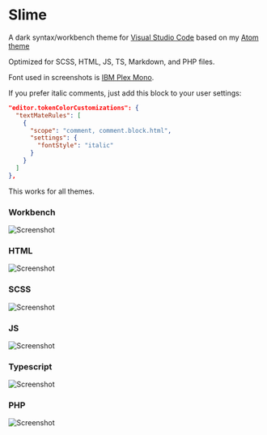 # Slime
A dark syntax/workbench theme for [Visual Studio Code](https://code.visualstudio.com) based on my [Atom theme](https://github.com/smlombardi/slime)

Optimized for SCSS, HTML, JS, TS, Markdown, and PHP files.

Font used in screenshots is [IBM Plex Mono](https://github.com/IBM/type).

If you prefer italic comments, just add this block to your user settings:

```json
"editor.tokenColorCustomizations": {
  "textMateRules": [
    {
      "scope": "comment, comment.block.html",
      "settings": {
        "fontStyle": "italic"
      }
    }
  ]
},
```

This works for all themes.


### Workbench
![Screenshot](https://github.com/smlombardi/theme-slime/raw/master/screenshots/screenshot.png)



### HTML
![Screenshot](https://github.com/smlombardi/theme-slime/raw/master/screenshots/html.png)

### SCSS
![Screenshot](https://github.com/smlombardi/theme-slime/raw/master/screenshots/scss.png)

### JS
![Screenshot](https://github.com/smlombardi/theme-slime/raw/master/screenshots/js.png)

### Typescript
![Screenshot](https://github.com/smlombardi/theme-slime/raw/master/screenshots/ts.png)

### PHP
![Screenshot](https://github.com/smlombardi/theme-slime/raw/master/screenshots/php.png)

